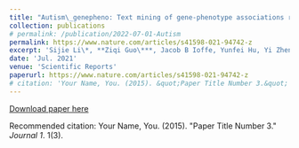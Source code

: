 ```yaml
---
title: "Autism\_genepheno: Text mining of gene-phenotype associations reveals new phenotypic profiles of autism-associated genes"
collection: publications
# permalink: /publication/2022-07-01-Autism
permalink: https://www.nature.com/articles/s41598-021-94742-z
excerpt: 'Sijie Li\*, **Ziqi Guo\***, Jacob B Ioffe, Yunfei Hu, Yi Zhen, Xin Zhou'
date: 'Jul. 2021'
venue: 'Scientific Reports'
paperurl: https://www.nature.com/articles/s41598-021-94742-z
# citation: 'Your Name, You. (2015). &quot;Paper Title Number 3.&quot; <i>Journal 1</i>. 1(3).'
---
```



[Download paper here]()

Recommended citation: Your Name, You. (2015). "Paper Title Number 3." <i>Journal 1</i>. 1(3).
